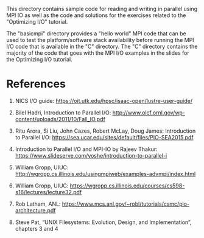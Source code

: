 This directory contains sample code for reading and writing in parallel using MPI IO as well as the code and solutions for the exercises related to the "Optimizing I/O" tutorial.

The "basicmpi" directory provides a "hello world" MPI code that can be used to test the platform/software stack availability before running the MPI I/O code that is available in the "C" directory. The "C" directory contains the majority of the code that goes with the MPI I/O examples in the slides for the Optimizing I/O tutorial.



# References
1. NICS I/O guide: 
https://oit.utk.edu/hpsc/isaac-open/lustre-user-guide/ 

2. Bilel Hadri, Introduction to Parallel I/O: 
http://www.olcf.ornl.gov/wp-content/uploads/2011/10/Fall_IO.pdf

3. Ritu Arora, Si Liu, John Cazes, Robert McLay, Doug James: Introduction to Parallel I/O: https://sea.ucar.edu/sites/default/files/PIO-SEA2015.pdf 

4. Introduction to Parallel I/O and MPI-IO by Rajeev Thakur:
https://www.slideserve.com/yoshe/introduction-to-parallel-i

5. William Gropp, UIUC: http://wgropp.cs.illinois.edu/usingmpiweb/examples-advmpi/index.html 

6. William Gropp, UIUC: https://wgropp.cs.illinois.edu/courses/cs598-s16/lectures/lecture32.pdf 

7. Rob Latham, ANL: https://www.mcs.anl.gov/~robl/tutorials/csmc/pio-architecture.pdf

8. Steve Pat, “UNIX Filesystems: Evolution, Design, and Implementation”, chapters 3 and 4


